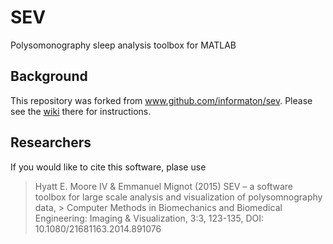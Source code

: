 # SEV
Polysomonography sleep analysis toolbox for MATLAB

## Background

This repository was forked from www.github.com/informaton/sev.  Please see the [wiki](https://github.com/informaton/sev/wiki) there for instructions.

## Researchers

If you would like to cite this software, plase use


> Hyatt E. Moore IV & Emmanuel Mignot (2015) SEV – a software toolbox for large scale analysis and visualization of polysomnography data, > Computer Methods in Biomechanics and Biomedical Engineering: Imaging & Visualization, 3:3, 123-135, DOI: 10.1080/21681163.2014.891076

